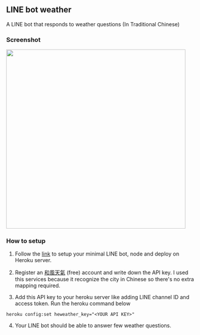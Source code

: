 ## LINE bot weather

A LINE bot that responds to weather questions (In Traditional Chinese)

### Screenshot
<img src="https://github.com/wm4n/line-bot-weather/blob/master/readme/screen01.jpg" width="480"/>

### How to setup

1. Follow the [link](https://github.com/wm4n/nodejs-starter/blob/line-bot/doc/node_express_linebot.md) to setup your minimal LINE bot, node and deploy on Heroku server.

2. Register an [和風天氣](https://www.heweather.com) (free) account and write down the API key. I used this services because it recognize the city in Chinese so there's no extra mapping required.

3. Add this API key to your heroku server like adding LINE channel ID and access token. Run the heroku command below
```
heroku config:set heweather_key="<YOUR API KEY>"
```

4. Your LINE bot should be able to answer few weather questions.
